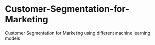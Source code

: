 # Customer-Segmentation-for-Marketing
Customer Segmentation for Marketing using different machine learning models
